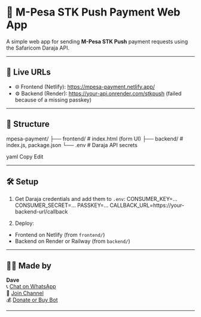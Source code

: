 # 💸 M-Pesa STK Push Payment Web App

A simple web app for sending **M-Pesa STK Push** payment requests using the Safaricom Daraja API.

---

## 🚀 Live URLs

- 🌐 Frontend (Netlify): https://mpesa-payment.netlify.app/  
- ⚙️ Backend (Render): https://your-api.onrender.com/stkpush (failed because of a missing passkey) 

---

## 📂 Structure

mpesa-payment/
├── frontend/ # index.html (form UI)
├── backend/ # index.js, package.json
└── .env # Daraja API secrets

yaml
Copy
Edit

---

## 🛠 Setup

1. Get Daraja credentials and add them to `.env`:
CONSUMER_KEY=...
CONSUMER_SECRET=...
PASSKEY=...
CALLBACK_URL=https://your-backend-url/callback



2. Deploy:
- Frontend on Netlify (from `frontend/`)
- Backend on Render or Railway (from `backend/`)

---

## 🙋‍♂️ Made by

**Dave**  
📞 [Chat on WhatsApp](https://wa.me/254799073744)  
📢 [Join Channel](https://whatsapp.com/channel/0029VavpWUvGk1Fkbzz0vz0v)  
💰 [Donate or Buy Bot](https://selar.com/w61562)

---
